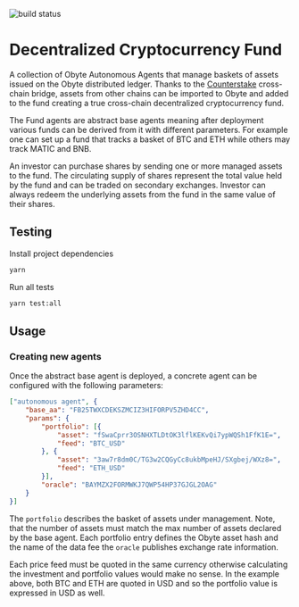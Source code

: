 ![build status](https://github.com/pmiklos/obyte-crypto-fund/actions/workflows/build.yml/badge.svg)
# Decentralized Cryptocurrency Fund

A collection of Obyte Autonomous Agents that manage baskets of assets issued on the Obyte distributed ledger.
Thanks to the [Counterstake](https://counterstake.org) cross-chain bridge, assets from other chains can be imported to
Obyte and added to the fund creating a true cross-chain decentralized cryptocurrency fund.

The Fund agents are abstract base agents meaning after deployment various funds can be derived from it with different parameters.
For example one can set up a fund that tracks a basket of BTC and ETH while others may track MATIC and BNB.

An investor can purchase shares by sending one or more managed assets to the fund.
The circulating supply of shares represent the total value held by the fund and can be traded on secondary exchanges.
Investor can always redeem the underlying assets from the fund in the same value of their shares.

## Testing

Install project dependencies
```bash
yarn
```

Run all tests
```bash
yarn test:all
```

## Usage

### Creating new agents

Once the abstract base agent is deployed, a concrete agent can be configured with the following parameters:
```json
["autonomous agent", {
	"base_aa": "FB25TWXCDEKSZMCIZ3HIFORPV5ZHD4CC",
	"params": {
		"portfolio": [{
			"asset": "fSwaCprr3OSNHXTLDtOK3lflKEKvQi7ypWQSh1FfK1E=",
			"feed": "BTC_USD"
		}, {
			"asset": "3aw7r8dm0C/TG3w2CQGyCc8ukbMpeHJ/SXgbej/WXz8=",
			"feed": "ETH_USD"
		}],
		"oracle": "BAYMZX2FORMWKJ7QWP54HP37GJGL2OAG"
	}
}]
```

The `portfolio` describes the basket of assets under management. Note, that the number of assets must match the max number of assets declared by the base agent.
Each portfolio entry defines the Obyte asset hash and the name of the data fee the `oracle` publishes exchange rate information.

Each price feed must be quoted in the same currency otherwise calculating the investment and portfolio values would make no sense.
In the example above, both BTC and ETH are quoted in USD and so the portfolio value is expressed in USD as well.